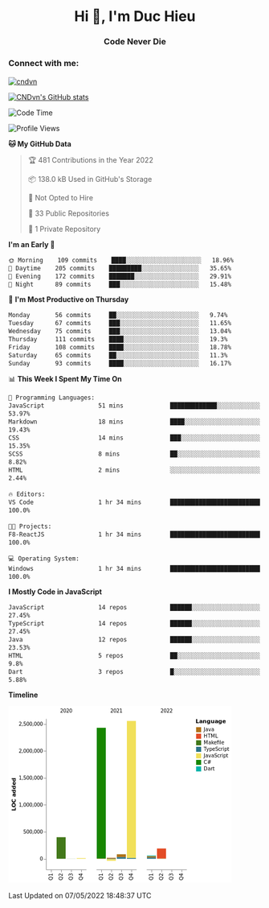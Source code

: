 <h1 align="center">Hi 👋, I'm Duc Hieu</h1>
<h3 align="center">Code Never Die</h3>

<h3 align="left">Connect with me:</h3>
<p align="left">
<a href="https://linkedin.com/in/cndvn" target="blank"><img align="center" src="https://img.shields.io/badge/LinkedIn-0077B5?style=for-the-badge&logo=linkedin&logoColor=white" alt="cndvn"/></a>
<!--
<a href="https://fb.com/cnd.duchieu" target="blank"><img align="center" src="https://img.shields.io/badge/Facebook-1877F2?style=for-the-badge&logo=facebook&logoColor=white" alt="cnd.duchieu"/></a>
 -->
</p>

[![CNDvn's GitHub stats](https://github-readme-stats.vercel.app/api?username=cndvn)](https://github.com/anuraghazra/github-readme-stats)

<!--START_SECTION:waka-->
![Code Time](http://img.shields.io/badge/Code%20Time-0-blue)

![Profile Views](http://img.shields.io/badge/Profile%20Views-0-blue)

**🐱 My GitHub Data** 

> 🏆 481 Contributions in the Year 2022
 > 
> 📦 138.0 kB Used in GitHub's Storage 
 > 
> 🚫 Not Opted to Hire
 > 
> 📜 33 Public Repositories 
 > 
> 🔑 1 Private Repository 
 > 
**I'm an Early 🐤** 

```text
🌞 Morning    109 commits    ████░░░░░░░░░░░░░░░░░░░░░   18.96% 
🌆 Daytime    205 commits    █████████░░░░░░░░░░░░░░░░   35.65% 
🌃 Evening    172 commits    ███████░░░░░░░░░░░░░░░░░░   29.91% 
🌙 Night      89 commits     ███░░░░░░░░░░░░░░░░░░░░░░   15.48%

```
📅 **I'm Most Productive on Thursday** 

```text
Monday       56 commits     ██░░░░░░░░░░░░░░░░░░░░░░░   9.74% 
Tuesday      67 commits     ███░░░░░░░░░░░░░░░░░░░░░░   11.65% 
Wednesday    75 commits     ███░░░░░░░░░░░░░░░░░░░░░░   13.04% 
Thursday     111 commits    ████░░░░░░░░░░░░░░░░░░░░░   19.3% 
Friday       108 commits    ████░░░░░░░░░░░░░░░░░░░░░   18.78% 
Saturday     65 commits     ██░░░░░░░░░░░░░░░░░░░░░░░   11.3% 
Sunday       93 commits     ████░░░░░░░░░░░░░░░░░░░░░   16.17%

```


📊 **This Week I Spent My Time On** 

```text
💬 Programming Languages: 
JavaScript               51 mins             █████████████░░░░░░░░░░░░   53.97% 
Markdown                 18 mins             ████░░░░░░░░░░░░░░░░░░░░░   19.43% 
CSS                      14 mins             ███░░░░░░░░░░░░░░░░░░░░░░   15.35% 
SCSS                     8 mins              ██░░░░░░░░░░░░░░░░░░░░░░░   8.82% 
HTML                     2 mins              ░░░░░░░░░░░░░░░░░░░░░░░░░   2.44%

🔥 Editors: 
VS Code                  1 hr 34 mins        █████████████████████████   100.0%

🐱‍💻 Projects: 
F8-ReactJS               1 hr 34 mins        █████████████████████████   100.0%

💻 Operating System: 
Windows                  1 hr 34 mins        █████████████████████████   100.0%

```

**I Mostly Code in JavaScript** 

```text
JavaScript               14 repos            ██████░░░░░░░░░░░░░░░░░░░   27.45% 
TypeScript               14 repos            ██████░░░░░░░░░░░░░░░░░░░   27.45% 
Java                     12 repos            ██████░░░░░░░░░░░░░░░░░░░   23.53% 
HTML                     5 repos             ██░░░░░░░░░░░░░░░░░░░░░░░   9.8% 
Dart                     3 repos             █░░░░░░░░░░░░░░░░░░░░░░░░   5.88%

```


**Timeline**

![Chart not found](https://raw.githubusercontent.com/CNDvn/CNDvn/main/charts/bar_graph.png) 


 Last Updated on 07/05/2022 18:48:37 UTC
<!--END_SECTION:waka-->

